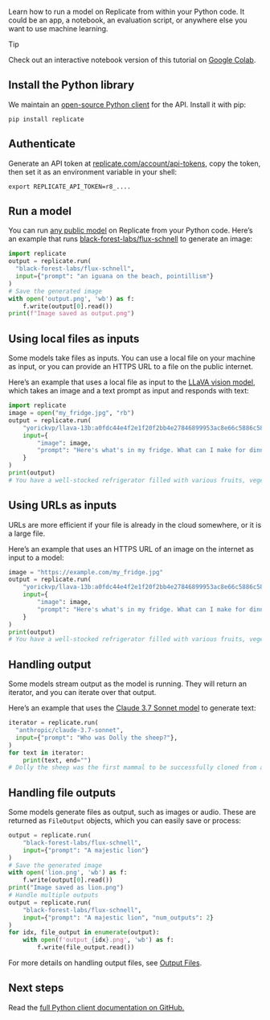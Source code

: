 Learn how to run a model on Replicate from within your Python code. It could be an app, a notebook, an evaluation script, or anywhere else you want to use machine learning.

Tip

Check out an interactive notebook version of this tutorial on [Google Colab](https://colab.research.google.com/drive/1K91q4p-OhL96FHBAVLsv9FlwFdu6Pn3c).

[](#install-the-python-library)Install the Python library
---------------------------------------------------------

We maintain an [open-source Python client](https://github.com/replicate/replicate-python#readme) for the API. Install it with pip:

```plaintext
pip install replicate
```

[](#authenticate)Authenticate
-----------------------------

Generate an API token at [replicate.com/account/api-tokens](https://replicate.com/account/api-tokens), copy the token, then set it as an environment variable in your shell:

```shell
export REPLICATE_API_TOKEN=r8_....
```

[](#run-a-model)Run a model
---------------------------

You can run [any public model](https://replicate.com/explore) on Replicate from your Python code. Here’s an example that runs [black-forest-labs/flux-schnell](https://replicate.com/black-forest-labs/flux-schnell) to generate an image:

```python
import replicate
output = replicate.run(
  "black-forest-labs/flux-schnell",
  input={"prompt": "an iguana on the beach, pointillism"}
)
# Save the generated image
with open('output.png', 'wb') as f:
    f.write(output[0].read())
print(f"Image saved as output.png")
```

[](#using-local-files-as-inputs)Using local files as inputs
-----------------------------------------------------------

Some models take files as inputs. You can use a local file on your machine as input, or you can provide an HTTPS URL to a file on the public internet.

Here’s an example that uses a local file as input to the [LLaVA vision model](https://replicate.com/yorickvp/llava-13b), which takes an image and a text prompt as input and responds with text:

```python
import replicate
image = open("my_fridge.jpg", "rb")
output = replicate.run(
    "yorickvp/llava-13b:a0fdc44e4f2e1f20f2bb4e27846899953ac8e66c5886c5878fa1d6b73ce009e5",
    input={
        "image": image,
        "prompt": "Here's what's in my fridge. What can I make for dinner tonight?"
    }
)
print(output)
# You have a well-stocked refrigerator filled with various fruits, vegetables, and ...
```

[](#using-urls-as-inputs)Using URLs as inputs
---------------------------------------------

URLs are more efficient if your file is already in the cloud somewhere, or it is a large file.

Here’s an example that uses an HTTPS URL of an image on the internet as input to a model:

```python
image = "https://example.com/my_fridge.jpg"
output = replicate.run(
    "yorickvp/llava-13b:a0fdc44e4f2e1f20f2bb4e27846899953ac8e66c5886c5878fa1d6b73ce009e5",
    input={
        "image": image,
        "prompt": "Here's what's in my fridge. What can I make for dinner tonight?"
    }
)
print(output)
# You have a well-stocked refrigerator filled with various fruits, vegetables, and ...
```

[](#handling-output)Handling output
-----------------------------------

Some models stream output as the model is running. They will return an iterator, and you can iterate over that output.

Here’s an example that uses the [Claude 3.7 Sonnet model](https://replicate.com/anthropic/claude-3.7-sonnet) to generate text:

```python
iterator = replicate.run(
  "anthropic/claude-3.7-sonnet",
  input={"prompt": "Who was Dolly the sheep?"},
)
for text in iterator:
    print(text, end="")
# Dolly the sheep was the first mammal to be successfully cloned from an adult cell...
```

[](#handling-file-outputs)Handling file outputs
-----------------------------------------------

Some models generate files as output, such as images or audio. These are returned as `FileOutput` objects, which you can easily save or process:

```python
output = replicate.run(
    "black-forest-labs/flux-schnell",
    input={"prompt": "A majestic lion"}
)
# Save the generated image
with open('lion.png', 'wb') as f:
    f.write(output[0].read())
print("Image saved as lion.png")
# Handle multiple outputs
output = replicate.run(
    "black-forest-labs/flux-schnell",
    input={"prompt": "A majestic lion", "num_outputs": 2}
)
for idx, file_output in enumerate(output):
    with open(f'output_{idx}.png', 'wb') as f:
        f.write(file_output.read())

```

For more details on handling output files, see [Output Files](/docs/topics/predictions/output-files).

[](#next-steps)Next steps
-------------------------

Read the [full Python client documentation on GitHub.](https://github.com/replicate/replicate-python#readme)